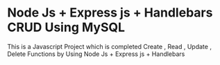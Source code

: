 # Node Js + Express js + Handlebars CRUD Using MySQL
This is a Javascript Project which is completed Create , Read , Update , Delete Functions by Using Node Js + Express js + Handlebars
